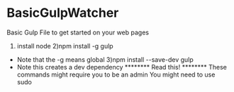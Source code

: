 # BasicGulpWatcher
Basic Gulp File to get started on your web pages

1) install node
2)npm install -g gulp
  - Note that the -g means global
3)npm install --save-dev gulp
  - Note this creates a dev dependency
******** Read this! ********
These commands might require you to be an admin
You might need to use sudo
